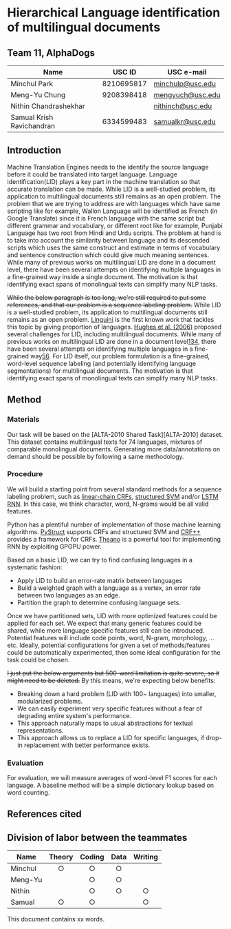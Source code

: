 # Hierarchical Language identification of multilingual documents

## Team 11, AlphaDogs
| Name                      | USC ID     | USC e-mail       |
|---------------------------|------------|------------------|
| Minchul Park              | 8210695817 | minchulp@usc.edu |
| Meng-Yu Chung             | 9208398418 | mengyuch@usc.edu |
| Nithin Chandrashekhar     |            | nithinch@usc.edu |
| Samual Krish Ravichandran | 6334599483 | samualkr@usc.edu |

## Introduction

Machine Translation Engines needs to the identify the source language before it could be translated into target language. Language identification(LID) plays a key part in the machine translation so that accurate translation can be made. While LID is a well-studied problem, its application to multilingual documents still remains as an open problem. The problem that we are trying to address are with languages which have same scripting like for example, Wallon Language will be identified as French (in Google Translate) since it is French language with the same script but different grammar and vocabulary, or different root like for example, Punjabi Language has two root from Hindi and Urdu scripts. The problem at hand is to take into account the similarity between language and its descended scripts which uses the same construct and estimate in terms of vocabulary and sentence construction which could give much meaning sentences. While many of previous works on multilingual LID are done in a document level, there have been several attempts on identifying multiple languages in a fine-grained way inside a single document. The motivation is that identifying exact spans of monolingual texts can simplify many NLP tasks. 

<del>While the below paragraph is too long, we're still required to put some references, and that our problem is a sequence labeling problem.</del>
While LID is a well-studied problem, its application to multilingual documents still remains as an open problem. [Linguini][1] is the first known work that tackles this topic by giving proportion of languages. [Hughes et al. (2006)][2] proposed several challenges for LID, including multilingual documents. While many of previous works on multilingual LID are done in a document level[1][1][3][3][4][4], there have been several attempts on identifying multiple languages in a fine-grained way[5][5][6][6]. For LID itself, our problem formulation is a fine-grained, word-level sequence labeling (and potentially identifying language segmentations) for multilingual documents. The motivation is that identifying exact spans of monolingual texts can simplify many NLP tasks. 

## Method

### Materials

Our task will be based on the [ALTA-2010 Shared Task][ALTA-2010] dataset. This dataset contains multilingual texts for 74 languages, mixtures of comparable monolingual documents. Generating more data/annotations on demand should be possible by following a same methodology.

### Procedure

We will build a starting point from several standard methods for a sequence labeling problem, such as [linear-chain CRFs][7], [structured SVM][8] and/or [LSTM RNN][9]. In this case, we think character, word, N-grams would be all valid features.

Python has a plentiful number of implementation of those machine learning algorithms. [PyStruct][10] supports CRFs and structured SVM and [CRF++][11] provides a framework for CRFs. [Theano][12] is a powerful tool for implementing RNN by exploiting GPGPU power.

Based on a basic LID, we can try to find confusing languages in a systematic fashion:

 * Apply LID to build an error-rate matrix between languages
 * Build a weighted graph with a language as a vertex, an error rate between two languages as an edge.
 * Partition the graph to determine confusing language sets.

Once we have partitioned sets, LID with more optimized features could be applied for each set. We expect that many generic features could be shared, while more language specific features still can be introduced. Potential features will include code points, word, N-gram, morphology, ... etc. Ideally, potential configurations for given a set of methods/features could be automatically experimented, then some ideal configuration for the task could be chosen.

<del> I just put the below arguments but 500-word limitation is quite severe, so it might need to be deleted.</del>
By this means, we're expecting below benefits:

 * Breaking down a hard problem (LID with 100~ languages) into smaller, modularized problems.
 * We can easily experiment very specific features without a fear of degrading entire system's performance.
 * This approach naturally maps to usual abstractions for textual representations.
 * This approach allows us to replace a LID for specific languages, if drop-in replacement with better performance exists.

### Evaluation

For evaluation, we will measure averages of word-level F1 scores for each language. A baseline method will be a simple dictionary lookup based on word counting.

## References cited

[1]: http://www.computer.org/csdl/proceedings/hicss/1999/0001/02/00012035.pdf "Linguini: Language Identification for Multilingual Documents"
[2]: http://lrec-conf.org/proceedings/lrec2006/pdf/459_pdf.pdf "Reconsidering Language Identification for Written Language Resources"
[3]: https://aclweb.org/anthology/Q/Q14/Q14-1003.pdf "Automatic Detection and Language Identification of Multilingual Documents"
[4]: https://www.researchgate.net/profile/Zakaria_Elberrichi/publication/220531464_Automatic_Language_Identification_An_Alternative_Unsupervised_Approach_Using_a_New_Hybrid_Algorithm/links/0fcfd50cb7bd3ceeef000000.pdf "Automatic language identification: An alternative unsupervised approach using a new hybrid algorithm"
[5]: http://citeseerx.ist.psu.edu/viewdoc/download?doi=10.1.1.139.6877&rep=rep1&type=pdf#page=14 "A Fine-Grained Model for Language Identification"
[6]: http://tangra.si.umich.edu/~radev/papers/language_identification.pdf "Labeling the Languages of Words in Mixed-Language Documents using Weakly Supervised Methods"
[7]: https://www.cs.utah.edu/~piyush/teaching/crf.pdf "Conditional Random Fields: Probabilistic Models for Segmenting and Labeling Sequence Data"
[8]: http://www.jmlr.org/papers/volume6/tsochantaridis05a/tsochantaridis05a.pdf "Large Margin Methods for Structured and Interdependent Output Variables"
[9]: http://deeplearning.cs.cmu.edu/pdfs/Hochreiter97_lstm.pdf "LONG SHORT-TERM MEMORY"
[10]: https://pystruct.github.io/ "PyStruct - Structured Learning in Python"
[11]: https://taku910.github.io/crfpp/ "CRF++: Yet Another CRF toolkit"
[12]: https://github.com/Theano/Theano "Theano"
[ALTA2010]: http://aclweb.org/anthology/U/U10/U10-1003.pdf "ALTA-2010 Shared Task"

## Division of labor between the teammates

| Name    | Theory | Coding | Data | Writing |
|---------|:------:|:------:|:----:|:-------:|
| Minchul |    ○   |    ○   |   ○  |         |
| Meng-Yu |        |    ○   |   ○  |         |
| Nithin  |        |    ○   |   ○  |    ○    |
| Samual  |    ○   |    ○   |      |    ○    |

This document contains xx words.
